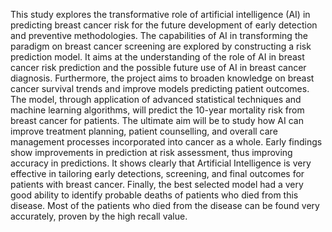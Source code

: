 This study explores the transformative role of artificial intelligence (AI) in predicting breast cancer risk for the future development of early detection and preventive methodologies. The capabilities of AI in transforming the paradigm on breast cancer screening are explored by constructing a risk prediction model. It aims at the understanding of the role of AI in breast cancer risk prediction and the possible future use of AI in breast cancer diagnosis. Furthermore, the project aims to broaden knowledge on breast cancer survival trends and improve models predicting patient outcomes. The model, through application of advanced statistical techniques and machine learning algorithms, will predict the 10-year mortality risk from breast cancer for patients. The ultimate aim will be to study how AI can improve treatment planning, patient counselling, and overall care management processes incorporated into cancer as a whole. Early findings show improvements in prediction at risk assessment, thus improving accuracy in predictions. It shows clearly that Artificial Intelligence is very effective in tailoring early detections, screening, and final outcomes for patients with breast cancer. Finally, the best selected model had a very good ability to identify probable deaths of patients who died from this disease. Most of the patients who died from the disease can be found very accurately, proven by the high recall value.
